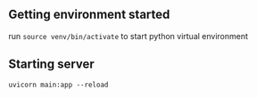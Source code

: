 ## Getting environment started

run `source venv/bin/activate` to start python virtual environment


## Starting server

`uvicorn main:app --reload`